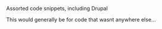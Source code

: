 Assorted code snippets, including Drupal

This would generally be for code that wasnt anywhere else...

